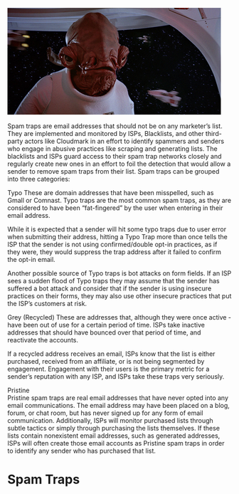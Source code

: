 <!-- TITLE: Spam Traps -->
<!-- SUBTITLE: IT'S A TRAP! -->

![Ackbar](/uploads/ackbar.jpeg "Ackbar")

Spam traps are email addresses that should not be on any marketer’s list. They are implemented and monitored by ISPs, Blacklists, and other third-party actors like Cloudmark in an effort to identify spammers and senders who engage in abusive practices like scraping and generating lists. The blacklists and ISPs guard access to their spam trap networks closely and regularly create new ones in an effort to foil the detection that would allow a sender to remove spam traps from their list.
Spam traps can be grouped into three categories:

Typo
These are domain addresses that have been misspelled, such as Gmall or Comnast.  Typo traps are the most common spam traps, as they are considered to have been “fat-fingered” by the user when entering in their email address. 

While it is expected that a sender will hit some typo traps due to user error when submitting their address, hitting a Typo Trap more than once tells the ISP that the sender is not using confirmed/double opt-in practices, as if they were, they would suppress the trap address after it failed to confirm the opt-in email.

Another possible source of Typo traps is bot attacks on form fields. If an ISP sees a sudden flood of Typo traps they may assume that the sender has suffered a bot attack and consider that if the sender is using insecure practices on their forms, they may also use other insecure practices that put the ISP’s customers at risk.

Grey (Recycled) 
These are addresses that, although they were once active - have been out of use for a certain period of time. ISPs take inactive addresses that should have bounced over that period of time, and reactivate the accounts.  

If a recycled address receives an email, ISPs know that the list is either purchased, received from an affiliate, or is not being segmented by engagement.  Engagement with their users is the primary metric for a sender’s reputation with any ISP, and ISPs take these traps very seriously.

Pristine  
Pristine spam traps are real email addresses that have never opted into any email communications. The email address may have been placed on a blog, forum, or chat room, but has never signed up for any form of email communication. Additionally, ISPs will monitor purchased lists through subtle tactics or simply through purchasing the lists themselves. If these lists contain nonexistent email addresses, such as generated addresses, ISPs will often create those email accounts as Pristine spam traps in order to identify any sender who has purchased that list.

# Spam Traps